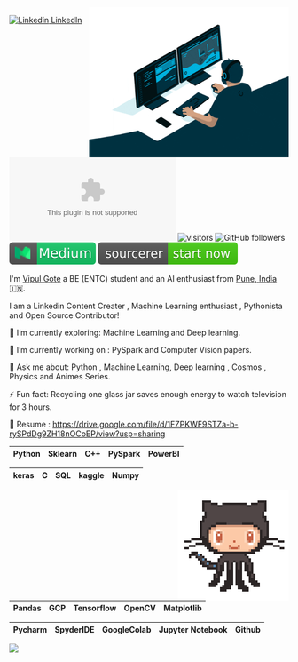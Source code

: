 
<img align="right" alt="GIF" src="https://github.com/vipulgote1999/vipulgote1999/blob/master/gif/giphy%20(1).gif" width="360"/>

[![Linkedin](https://i.stack.imgur.com/gVE0j.png) LinkedIn](https://www.linkedin.com/in/vipul-gote-21a923183/)&nbsp; [![Twitter](https://img.shields.io/twitter/url/https/twitter.com)](https://twitter.com/vipul_gote_4) ![visitors](https://hit-badger.glitch.me/badge?page_id=vipulgote1999.id)
![GitHub followers](https://img.shields.io/github/followers/vipulgote1999?style=social)
[![Medium](https://github.com/vipulgote1999/vipulgote1999/blob/master/badges/medium.svg)](https://medium.com/@vipulgote4)
[![Sourcerer](https://github.com/vipulgote1999/vipulgote1999/blob/master/logos/sourcerer-start%20now-brightgreen.svg)](https://sourcerer.io/vipulgote1999)

I'm [Vipul Gote](https://sites.google.com/view/vipul-ai/home?read_current=1) a BE (ENTC) student and an AI enthusiast from 
[Pune, India](https://www.google.com/maps/place/18%C2%B037'24.5%22N+73%C2%B051'57.2%22E/@18.6232771,73.8658642,18z/data=!4m6!3m5!1s0x3bc2c7a004c0434d:0xd954c28b78729216!7e2!8m2!3d18.6234674!4d73.8658959) :india:.

I am a Linkedin Content Creater , Machine Learning enthusiast , Pythonista and Open Source Contributor!


🌱 I’m currently exploring: Machine Learning and Deep learning.

🔭 I’m currently working on : PySpark and Computer Vision papers.

💬 Ask me about: Python , Machine Learning, Deep learning , Cosmos , Physics and Animes Series.

⚡ Fun fact: Recycling one glass jar saves enough energy to watch television for 3 hours.

📄 Resume : https://drive.google.com/file/d/1FZPKWF9STZa-b-rySPdDg9ZH18nOCoEP/view?usp=sharing

<!--
**vipulgote1999/vipulgote1999** is a ✨ _special_ ✨ repository because its `README.md` (this file) appears on your GitHub profile.

Here are some ideas to get you started:

- 🔭 I’m currently working on ...
- 🌱 I’m currently learning ...
- 👯 I’m looking to collaborate on ...
- 🤔 I’m looking for help with ...
- 💬 Ask me about ...
- 📫 How to reach me: ...
- 😄 Pronouns: ...
- ⚡ Fun fact: ...
-->

| Python | Sklearn | C++ | PySpark | PowerBI | 
| :---: | :---: | :---: | :---: | :---: | 

| keras | C | SQL | kaggle | Numpy |
| :---: | :---: | :---: | :---: | :---: |

<img align='right' src='https://github.com/vipulgote1999/vipulgote1999/blob/master/images/octocat-anime.gif' width='200"'>

| Pandas | GCP | Tensorflow | OpenCV | Matplotlib |
| :---: | :---: | :---: | :---: | :---: |

| Pycharm | SpyderIDE | GoogleColab | Jupyter Notebook | Github |
| :---: | :---: | :---: | :---: | :---: |



![](https://github-readme-stats.vercel.app/api?username=vipulgote1999&show_icons=true&line_height=30)
